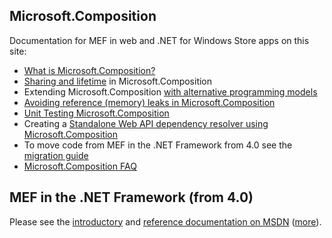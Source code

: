 ## Microsoft.Composition

Documentation for MEF in web and .NET for Windows Store apps on this site:

* [What is Microsoft.Composition?](What-is-Microsoft.Composition_)
* [Sharing and lifetime](Sharing-and-lifetime) in Microsoft.Composition
* Extending Microsoft.Composition [with alternative programming models](ProgrammingModelExtensions)
* [Avoiding reference (memory) leaks in Microsoft.Composition](--Avoiding-reference-(memory)-leaks-in-MEF-for-.Net-4.5-and-Windows-Store-Apps)
* [Unit Testing Microsoft.Composition](Unit-Testing-Microsoft.Composition)
* Creating a [Standalone Web API dependency resolver using Microsoft.Composition](Standalone%20Web%20API%20dependency%20resolver%20using%20Microsoft.Composition.md)
* To move code from MEF in the .NET Framework from 4.0 see the [migration guide](Changes)
* [Microsoft.Composition FAQ](Microsoft.Composition-FAQ)

## MEF in the .NET Framework (from 4.0)

Please see the [introductory](http://msdn.microsoft.com/en-us/library/dd460648.aspx) and [reference documentation on MSDN](http://msdn.microsoft.com/en-us/library/system.componentmodel.composition(VS.100).aspx) ([more](http://msdn.microsoft.com/en-us/library/system.componentmodel.composition.hosting(VS.100).aspx)).
